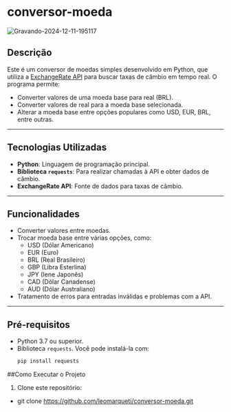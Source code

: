 # conversor-moeda


![Gravando-2024-12-11-195117](https://github.com/user-attachments/assets/98715889-54ed-4d9c-8366-2034bb91218b)





## Descrição
Este é um conversor de moedas simples desenvolvido em Python, que utiliza a [ExchangeRate API](https://www.exchangerate-api.com/) para buscar taxas de câmbio em tempo real. O programa permite:
- Converter valores de uma moeda base para real (BRL).
- Converter valores de real para a moeda base selecionada.
- Alterar a moeda base entre opções populares como USD, EUR, BRL, entre outras.

---

## Tecnologias Utilizadas
- **Python**: Linguagem de programação principal.
- **Biblioteca `requests`**: Para realizar chamadas à API e obter dados de câmbio.
- **ExchangeRate API**: Fonte de dados para taxas de câmbio.

---

## Funcionalidades
- Converter valores entre moedas.
- Trocar moeda base entre várias opções, como:
  - USD (Dólar Americano)
  - EUR (Euro)
  - BRL (Real Brasileiro)
  - GBP (Libra Esterlina)
  - JPY (Iene Japonês)
  - CAD (Dólar Canadense)
  - AUD (Dólar Australiano)
- Tratamento de erros para entradas inválidas e problemas com a API.

---

## Pré-requisitos
- Python 3.7 ou superior.
- Biblioteca `requests`. Você pode instalá-la com:
  ```bash
  pip install requests

##Como Executar o Projeto

1. Clone este repositório:
* git clone https://github.com/leomarqueti/conversor-moeda.git



